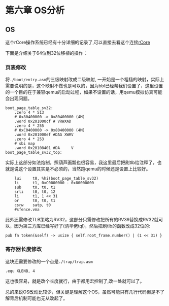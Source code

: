 # 第六章 OS分析

## OS

这个rCore操作系统已经有十分详细的记录了,可以直接去看这个连接[rCore](https://rcore-os.github.io/rCore_tutorial_doc/)

下面是介绍关于64位到32位移植的操作：

### 页表修改

将`./boot/entry.asm`的三级映射改成二级映射, 一开始是一个粗糙的映射，实际上需要说明的是，这个映射不做也是可以的，因为bbl已经帮我们设置了，这里设置的一个目的在于兼容qemu的启动过程，如果不设置的话，用qemu模拟仿真可能会出现问题。

```text
boot_page_table_sv32:
    .zero 4 * 513
    # 0x80400000 -> 0x80400000 (4M)
    .word 0x201000cf # VRWXAD
    .zero 4 * 255
    # 0xC0400000 -> 0x80400000 (4M)
    .word 0x201000ef #DAG XWRV
    .zero 4 * 253
    # sbi map
    .word 0x20108401 #DA     V
boot_page_table_sv32_top:
```

实际上这部分如法炮制，照葫芦画瓢也很容易，我这里最后把刷tlb给注释了，也就是说这个设置其实是不必须的，当然跑qemu的时候还是设置上比较好。

```text
    lui     t0, %hi(boot_page_table_sv32)
    li      t1, 0xC0000000 - 0x80000000
    sub     t0, t0, t1
    srli    t0, t0, 12
    li      t1, 1 << 31
    or      t0, t0, t1
    csrw    satp, t0
    #sfence.vma
```

此外还需修改TLB策略为RV32，这部分只需修改把所有的RV39替换成RV32就可以，因为第三方库已经写好了\(清华佬tql\)，然后把刷tlb的函数改成32位的:

```text
pub fn token(&self) -> usize { self.root_frame.number() | (1 << 31) }
```

### 寄存器长度修改

这块还需要修改的一个点是`./trap/trap.asm`

```text
.equ XLENB, 4
```

这也很容易，就是改个长度就行，由于都用宏控制了,改一处就可以了。

总的来说OS改动比较少，但关键是理解这个OS，虽然可能只有几行代码但是不了解背后机制可能也无从改起了。


